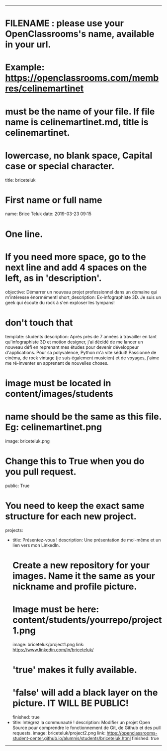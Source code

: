 ---

# FILENAME : please use your OpenClassrooms's name, available in your url.
# Example: https://openclassrooms.com/membres/celinemartinet
# must be the name of your file. If file name is celinemartinet.md, title is celinemartinet.
# lowercase, no blank space, Capital case or special character.
title: briceteluk

# First name or full name
name: Brice Teluk
date: 2019-03-23 09:15

# One line.
# If you need more space, go to the next line and add 4 spaces on the left, as in 'description'.
objective: Démarrer un nouveau projet professionnel dans un domaine qui m'intéresse énormément!
short_description: Ex-infographiste 3D. Je suis un geek qui écoute du rock à s'en exploser les tympans!

# don't touch that
template: students
description:
    Après près de 7 années à travailler en tant qu'infographiste 3D et motion designer,
	j'ai décidé de me lancer un nouveau défi en reprenant mes études pour devenir
	développeur d'applications. Pour sa polyvalence, Python m'a vite séduit!
	Passionné de cinéma, de rock vintage (je suis également musicien) et de voyages,
	j'aime me ré-inventer en apprenant de nouvelles choses.

# image must be located in content/images/students
# name should be the same as this file. Eg: celinemartinet.png
image: briceteluk.png

# Change this to True when you do you pull request.
public: True

# You need to keep the exact same structure for each new project.
projects:
  - title: Présentez-vous !
    description: Une présentation de moi-même et un lien vers mon LinkedIn.
    # Create a new repository for your images. Name it the same as your nickname and profile picture.
    # Image must be here: content/students/yourrepo/project1.png
    image: briceteluk/project1.png
    link: https://www.linkedin.com/in/briceteluk/
    # 'true' makes it fully available.
    # 'false' will add a black layer on the picture. IT WILL BE PUBLIC!
    finished: true
  - title: Intégrez la communauté !
    description: Modifier un projet Open Source pour comprendre le fonctionnement de Git, de Github et des pull requests. 
    image: briceteluk/project2.png
    link: https://openclassrooms-student-center.github.io/alumnis/students/briceteluk.html
    finished: true
---